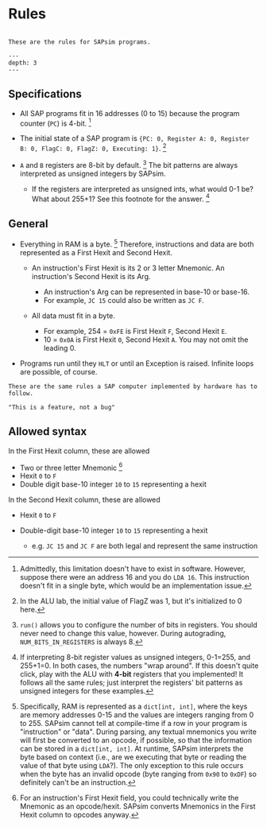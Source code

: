 # Rules

```{topic} Overview

These are the rules for SAPsim programs.
```

```{contents}
---
depth: 3
---
```

## Specifications

- All SAP programs fit in 16 addresses (0 to 15) because the program counter (`PC`) is 4-bit. [^technicality_pc]
- The initial state of a SAP program is ``{PC: 0, Register A: 0, Register B: 0, FlagC: 0, FlagZ: 0, Executing: 1}``. [^technicality]
- ``A`` and ``B`` registers are 8-bit by default. [^bits_in_registers] The bit patterns are always interpreted as unsigned integers by SAPsim.

  - If the registers are interpreted as unsigned ints, what would 0-1 be? What about 255+1? See this footnote for the answer. [^answer]

## General

- Everything in RAM is a byte. [^bytes] Therefore, instructions and data are both represented as a First Hexit and Second Hexit.

  - An instruction's First Hexit is its 2 or 3 letter Mnemonic. An instruction's Second Hexit is its Arg.

    - An instruction's Arg can be represented in base-10 or base-16.
    - For example, ``JC 15`` could also be written as ``JC F``.

  - All data must fit in a byte.

    - For example, 254 = ``0xFE`` is First Hexit ``F``, Second Hexit ``E``.
    - 10 = ``0x0A`` is First Hexit ``0``, Second Hexit ``A``. You may not omit the leading 0.

- Programs run until they ``HLT`` or until an Exception is raised. Infinite loops are possible, of course.

```{note}
These are the same rules a SAP computer implemented by hardware has to follow.

"This is a feature, not a bug"
```

## Allowed syntax

In the First Hexit column, these are allowed

* Two or three letter Mnemonic [^interpret]
* Hexit ``0`` to ``F``
* Double digit base-10 integer ``10`` to ``15`` representing a hexit

In the Second Hexit column, these are allowed

* Hexit ``0`` to ``F``
* Double-digit base-10 integer ``10`` to ``15`` representing a hexit

  * e.g. ``JC 15`` and ``JC F`` are both legal and represent the same instruction

[^technicality_pc]: Admittedly, this limitation doesn't have to exist in software. However, suppose there were an address 16 and you do ``LDA 16``. This instruction doesn't fit in a single byte, which would be an implementation issue.

[^technicality]: In the ALU lab, the initial value of FlagZ was 1, but it's initialized to 0 here.

[^bits_in_registers]: `run()` allows you to configure the number of bits in registers. You should never need to change this value, however. During autograding, ``NUM_BITS_IN_REGISTERS`` is always 8.

[^answer]: If interpreting 8-bit register values as unsigned integers, 0-1=255, and 255+1=0. In both cases, the numbers "wrap around". If this doesn't quite click, play with the ALU with **4-bit** registers that you implemented! It follows all the same rules; just interpret the registers' bit patterns as unsigned integers for these examples.

[^bytes]: Specifically, RAM is represented as a `dict[int, int]`, where the keys are memory addresses 0-15 and the values are integers ranging from 0 to 255. SAPsim cannot tell at compile-time if a row in your program is "instruction" or "data". During parsing, any textual mnemonics you write will first be converted to an opcode, if possible, so that the information can be stored in a `dict[int, int]`. At runtime, SAPsim interprets the byte based on context (i.e., are we executing that byte or reading the value of that byte using `LDA`?). The only exception to this rule occurs when the byte has an invalid opcode (byte ranging from ``0x90`` to ``0xDF``) so definitely can't be an instruction.

[^interpret]: For an instruction's First Hexit field, you could technically write the Mnemonic as an opcode/hexit. SAPsim converts Mnemonics in the First Hexit column to opcodes anyway.
